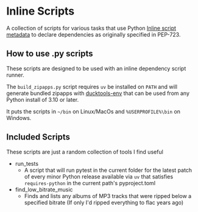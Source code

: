 # Inline Scripts #

A collection of scripts for various tasks that use Python 
[Inline script metadata](https://packaging.python.org/en/latest/specifications/inline-script-metadata/#inline-script-metadata)
to declare dependencies as originally specified in PEP-723.

## How to use .py scripts ##

These scripts are designed to be used with an inline dependency script runner.

The `build_zipapps.py` script requires `uv` be installed on `PATH` and will generate
bundled zipapps with [ducktools-env](https://github.com/DavidCEllis/ducktools-env) that
can be used from any Python install of 3.10 or later.

It puts the scripts in `~/bin` on Linux/MacOs and `%USERPROFILE%\bin` on Windows.

## Included Scripts ##

These scripts are just a random collection of tools I find useful

* run_tests
  * A script that will run pytest in the current folder for the latest patch of every 
    minor Python release available via `uv` that satisfies `requires-python` in the 
    current path's pyproject.toml
* find_low_bitrate_music
  * Finds and lists any albums of MP3 tracks that were ripped below a specified bitrate
    (If only I'd ripped everything to flac years ago)
